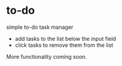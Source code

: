 # to-do
simple to-do task manager
- add tasks to the list below the input field
- click tasks to remove them from the list


More functionality coming soon.
